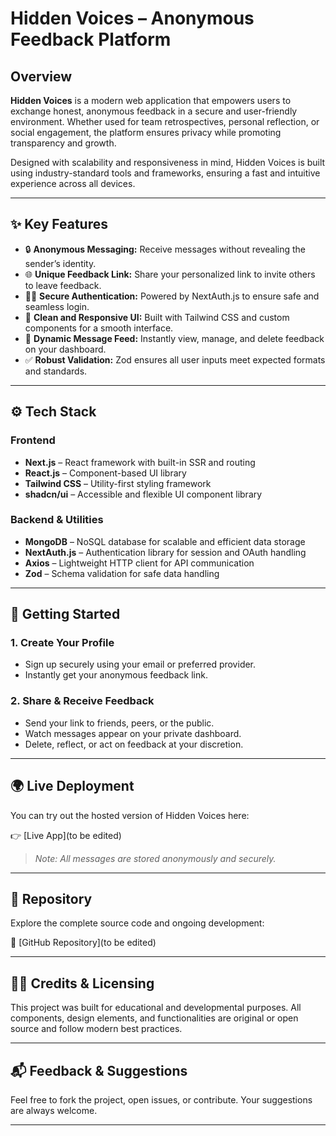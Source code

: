 # Hidden Voices – Anonymous Feedback Platform

## Overview
**Hidden Voices** is a modern web application that empowers users to exchange honest, anonymous feedback in a secure and user-friendly environment. Whether used for team retrospectives, personal reflection, or social engagement, the platform ensures privacy while promoting transparency and growth.

Designed with scalability and responsiveness in mind, Hidden Voices is built using industry-standard tools and frameworks, ensuring a fast and intuitive experience across all devices.

---

## ✨ Key Features

- 🔒 **Anonymous Messaging:** Receive messages without revealing the sender’s identity.
- 🌐 **Unique Feedback Link:** Share your personalized link to invite others to leave feedback.
- 🧑‍💻 **Secure Authentication:** Powered by NextAuth.js to ensure safe and seamless login.
- 🎯 **Clean and Responsive UI:** Built with Tailwind CSS and custom components for a smooth interface.
- 🚀 **Dynamic Message Feed:** Instantly view, manage, and delete feedback on your dashboard.
- ✅ **Robust Validation:** Zod ensures all user inputs meet expected formats and standards.

---

## ⚙️ Tech Stack

### Frontend
- **Next.js** – React framework with built-in SSR and routing
- **React.js** – Component-based UI library
- **Tailwind CSS** – Utility-first styling framework
- **shadcn/ui** – Accessible and flexible UI component library

### Backend & Utilities
- **MongoDB** – NoSQL database for scalable and efficient data storage
- **NextAuth.js** – Authentication library for session and OAuth handling
- **Axios** – Lightweight HTTP client for API communication
- **Zod** – Schema validation for safe data handling

---

## 🚀 Getting Started

### 1. Create Your Profile
- Sign up securely using your email or preferred provider.
- Instantly get your anonymous feedback link.

### 2. Share & Receive Feedback
- Send your link to friends, peers, or the public.
- Watch messages appear on your private dashboard.
- Delete, reflect, or act on feedback at your discretion.

---

## 🌍 Live Deployment

You can try out the hosted version of Hidden Voices here:

👉 [Live App](to be edited)

> *Note: All messages are stored anonymously and securely.*

---

## 📂 Repository

Explore the complete source code and ongoing development:

🔗 [GitHub Repository](to be edited)

---

## 🧑‍💼 Credits & Licensing

This project was built for educational and developmental purposes. All components, design elements, and functionalities are original or open source and follow modern best practices.

---

## 📬 Feedback & Suggestions

Feel free to fork the project, open issues, or contribute. Your suggestions are always welcome.

---

